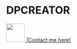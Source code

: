 # DPCREATOR

<style>
  a{
    text-decoration: none:
  }
</style>

<a href="https://www.facebook.com/profile.php?id=100095071557853"><img src="https://upload.wikimedia.org/wikipedia/commons/thumb/0/05/Facebook_Logo_%282019%29.png/1024px-Facebook_Logo_%282019%29.png" width="50px"> |Contact me here!</p></a>
